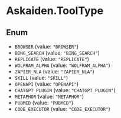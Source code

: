 # Askaiden.ToolType

## Enum

* `BROWSER` (value: `"BROWSER"`)
* `BING_SEARCH` (value: `"BING_SEARCH"`)
* `REPLICATE` (value: `"REPLICATE"`)
* `WOLFRAM_ALPHA` (value: `"WOLFRAM_ALPHA"`)
* `ZAPIER_NLA` (value: `"ZAPIER_NLA"`)
* `SKILL` (value: `"SKILL"`)
* `OPENAPI` (value: `"OPENAPI"`)
* `CHATGPT_PLUGIN` (value: `"CHATGPT_PLUGIN"`)
* `METAPHOR` (value: `"METAPHOR"`)
* `PUBMED` (value: `"PUBMED"`)
* `CODE_EXECUTOR` (value: `"CODE_EXECUTOR"`)
